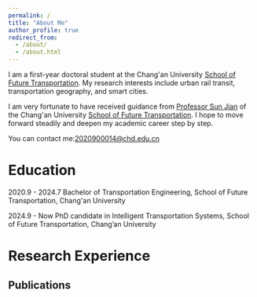 ```yaml
---
permalink: /
title: "About Me"
author_profile: true
redirect_from: 
  - /about/
  - /about.html
---
```


I am a first-year doctoral student at the Chang'an University [School of Future Transportation](https://wljtxy.chd.edu.cn/). My research interests include urban rail transit, transportation geography, and smart cities.

I am very fortunate to have received guidance from [Professor Sun Jian](https://js.chd.edu.cn/jiaotong/sj2/list.htm) of the Chang'an University [School of Future Transportation](https://wljtxy.chd.edu.cn/). I hope to move forward steadily and deepen my academic career step by step.

You can contact me:[2020900014@chd.edu.cn](2020900014@chd.edu.cn) 

Education 
======
2020.9 - 2024.7  Bachelor of Transportation Engineering, School of Future Transportation, Chang'an University

2024.9 - Now     PhD candidate in Intelligent Transportation Systems, School of Future Transportation, Chang’an University

Research Experience
======


Publications
------

